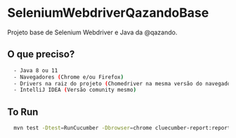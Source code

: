 
# SeleniumWebdriverQazandoBase

Projeto base de Selenium Webdriver e Java da @qazando.



## O que preciso?


```bash
  - Java 8 ou 11
  - Navegadores (Chrome e/ou Firefox)
  - Drivers na raiz do projeto (Chomedriver na mesma versão do navegador)
  - IntelliJ IDEA (Versão comunity mesmo)
```


## To Run

```bash
  mvn test -Dtest=RunCucumber -Dbrowser=chrome cluecumber-report:reporting
```
    
    